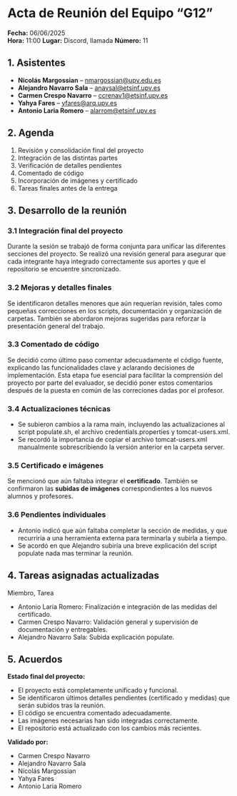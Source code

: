 # Acta de Reunión del Equipo “G12”

**Fecha:** 06/06/2025  
**Hora:** 11:00
**Lugar:** Discord, llamada
**Número:** 11  

## 1. Asistentes 
- **Nicolás Margossian** – nmargossian@upv.edu.es  
- **Alejandro Navarro Sala** – anavsal@etsinf.upv.es  
- **Carmen Crespo Navarro**  – ccrenav1@etsinf.upv.es
- **Yahya Fares**  – yfares@arq.upv.es
- **Antonio Laria Romero** – alarrom@etsinf.upv.es

## 2. Agenda  
1. Revisión y consolidación final del proyecto  
2. Integración de las distintas partes  
3. Verificación de detalles pendientes  
4. Comentado de código  
5. Incorporación de imágenes y certificado  
6. Tareas finales antes de la entrega

## 3. Desarrollo de la reunión

### 3.1 Integración final del proyecto  
Durante la sesión se trabajó de forma conjunta para unificar las diferentes secciones del proyecto. 
Se realizó una revisión general para asegurar que cada integrante haya integrado correctamente sus aportes y que el repositorio se encuentre sincronizado.

### 3.2 Mejoras y detalles finales  
Se identificaron detalles menores que aún requerían revisión, tales como pequeñas correcciones en los scripts, documentación y organización de carpetas. 
También se abordaron mejoras sugeridas para reforzar la presentación general del trabajo.

### 3.3 Comentado de código  
Se decidió como último paso comentar adecuadamente el código fuente, explicando las funcionalidades clave y aclarando decisiones de implementación. 
Esta etapa fue esencial para facilitar la comprensión del proyecto por parte del evaluador, se decidió poner estos comentarios después de la puesta en común de las correciones dadas por el profesor.

### 3.4 Actualizaciones técnicas  
- Se subieron cambios a la rama main, incluyendo las actualizaciones al script populate.sh, el archivo credentials.properties y tomcat-users.xml.
- Se recordó  la importancia de copiar el archivo tomcat-users.xml manualmente sobrescribiendo la versión anterior en la carpeta server.

### 3.5 Certificado e imágenes  
Se mencionó que aún faltaba integrar el **certificado**. También se confirmaron las **subidas de imágenes** correspondientes a los nuevos alumnos y profesores.

### 3.6 Pendientes individuales  
- Antonio indicó que aún faltaba completar la sección de medidas, y que recurriría a una herramienta externa para terminarla y subirla a tiempo.
- Se acordó en que Alejandro subiría una breve explicación del script populate nada mas terminar la reunión.

## 4. Tareas asignadas actualizadas
Miembro, Tarea
- Antonio Laria Romero: Finalización e integración de las medidas del certificado.
- Carmen Crespo Navarro: Validación general y supervisión de documentación y entregables.
- Alejandro Navarro Sala: Subida explicación populate.

## 5. Acuerdos  

**Estado final del proyecto:**  
- El proyecto está completamente unificado y funcional.  
- Se identificaron últimos detalles pendientes (certificado y medidas) que serán subidos tras la reunión.  
- El código se encuentra comentado adecuadamente.  
- Las imágenes necesarias han sido integradas correctamente.  
- El repositorio está actualizado con los cambios más recientes.

**Validado por:**  
- Carmen Crespo Navarro  
- Alejandro Navarro Sala  
- Nicolás Margossian  
- Yahya Fares  
- Antonio Laria Romero  
